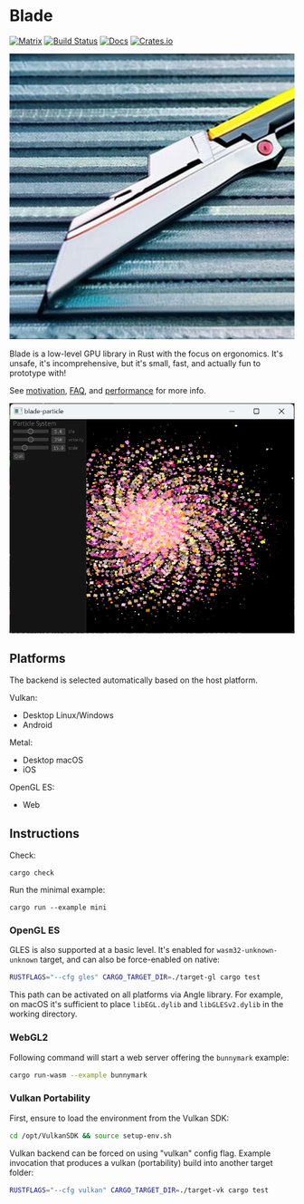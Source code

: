 # Blade

[![Matrix](https://img.shields.io/static/v1?label=dev&message=%23blade&color=blueviolet&logo=matrix)](https://matrix.to/#/#blade-dev:matrix.org)
[![Build Status](https://github.com/kvark/blade/workflows/check/badge.svg)](https://github.com/kvark/blade/actions)
[![Docs](https://docs.rs/blade/badge.svg)](https://docs.rs/blade)
[![Crates.io](https://img.shields.io/crates/v/blade.svg?maxAge=2592000)](https://crates.io/crates/blade)

![](logo.png)

Blade is a low-level GPU library in Rust with the focus on ergonomics.
It's unsafe, it's incomprehensive, but it's small, fast, and actually fun to prototype with!

See [motivation](motivation.md), [FAQ](FAQ.md), and [performance](performance.md) for more info.

![](particles.png)

## Platforms

The backend is selected automatically based on the host platform.

Vulkan:
- Desktop Linux/Windows
- Android

Metal:
- Desktop macOS
- iOS

OpenGL ES:
- Web

## Instructions

Check:
```
cargo check
```
Run the minimal example:
```
cargo run --example mini
```

### OpenGL ES

GLES is also supported at a basic level. It's enabled for `wasm32-unknown-unknown` target, and can also be force-enabled on native:
```bash
RUSTFLAGS="--cfg gles" CARGO_TARGET_DIR=./target-gl cargo test
```

This path can be activated on all platforms via Angle library.
For example, on macOS it's sufficient to place `libEGL.dylib` and `libGLESv2.dylib` in the working directory.

### WebGL2

Following command will start a web server offering the `bunnymark` example:
```bash
cargo run-wasm --example bunnymark
```

### Vulkan Portability

First, ensure to load the environment from the Vulkan SDK:
```bash
cd /opt/VulkanSDK && source setup-env.sh
```

Vulkan backend can be forced on using "vulkan" config flag. Example invocation that produces a vulkan (portability) build into another target folder:
```bash
RUSTFLAGS="--cfg vulkan" CARGO_TARGET_DIR=./target-vk cargo test
```
